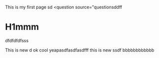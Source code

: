 This is my first page sd
<question source="questionsddff
# H1mmm
   dfdfdfdfsss
   
   This is new
 d
 ok 
 cool
 yeapasdfasdfasdfff
 this is new ssdf
 bbbbbbbbbbbb